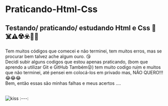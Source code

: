 # Praticando-Html-Css
## Testando/ praticando/ estudando Html e Css  📢☠️⚠️☢️☣️📖📝


Tem muitos códigos que comecei e não terminei, tem muitos erros, mas se procurar bem talvez ache algum ouro. 😘 <br>
Decidi subir alguns codigos que estou apenas praticando, (bom que aprendo a utilizar Git e GitHub Também😜) tem muito codigo ruim e muitos que não terminei, até pensei em colocá-los em privado mas, NÃO QUERO!!!😂😂😂<br>
Bem, então essas são minhas falhas e meus acertos ....
<br>
<br>

![kiss](https://github.com/Amanda-Silva8/Ola-Mundo/assets/63078020/0bb8fd65-3728-4e8d-a932-a61bd106cc67)
:---:


